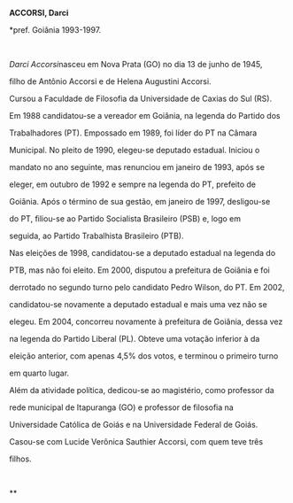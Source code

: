 **ACCORSI, Darci**



\*pref. Goiânia 1993-1997.



 



*Darci Accorsi*nasceu em Nova Prata (GO) no dia 13 de junho de 1945,

filho de Antônio Accorsi e de Helena Augustini Accorsi.



Cursou a Faculdade de Filosofia da Universidade de Caxias do Sul (RS).



Em 1988 candidatou-se a vereador em Goiânia, na legenda do Partido dos

Trabalhadores (PT). Empossado em 1989, foi líder do PT na Câmara

Municipal. No pleito de 1990, elegeu-se deputado estadual. Iniciou o

mandato no ano seguinte, mas renunciou em janeiro de 1993, após se

eleger, em outubro de 1992 e sempre na legenda do PT, prefeito de

Goiânia. Após o término de sua gestão, em janeiro de 1997, desligou-se

do PT, filiou-se ao Partido Socialista Brasileiro (PSB) e, logo em

seguida, ao Partido Trabalhista Brasileiro (PTB).



Nas eleições de 1998, candidatou-se a deputado estadual na legenda do

PTB, mas não foi eleito. Em 2000, disputou a prefeitura de Goiânia e foi

derrotado no segundo turno pelo candidato Pedro Wilson, do PT. Em 2002,

candidatou-se novamente a deputado estadual e mais uma vez não se

elegeu. Em 2004, concorreu novamente à prefeitura de Goiânia, dessa vez

na legenda do Partido Liberal (PL). Obteve uma votação inferior à da

eleição anterior, com apenas 4,5% dos votos, e terminou o primeiro turno

em quarto lugar.



Além da atividade política, dedicou-se ao magistério, como professor da

rede municipal de Itapuranga (GO) e professor de filosofia na

Universidade Católica de Goiás e na Universidade Federal de Goiás.



Casou-se com Lucide Verônica Sauthier Accorsi, com quem teve três

filhos.



 



** 




